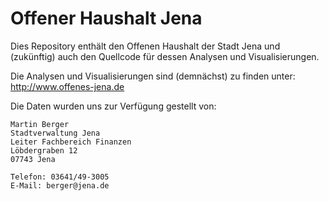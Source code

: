 Offener Haushalt Jena
=====================

Dies Repository enthält den Offenen Haushalt der Stadt Jena und (zukünftig) auch den Quellcode für dessen Analysen und Visualisierungen.

Die Analysen und Visualisierungen sind (demnächst) zu finden unter: http://www.offenes-jena.de

Die Daten wurden uns zur Verfügung gestellt von:

    Martin Berger
    Stadtverwaltung Jena
    Leiter Fachbereich Finanzen
    Löbdergraben 12
    07743 Jena
    
    Telefon: 03641/49-3005
    E-Mail: berger@jena.de
  